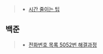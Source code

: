 >* [시간 줄이는 팁](./docs/속도%20향상%20방법들.md)

## 백준 
>* [전화번호 목록 5052번 해결과정](https://github.com/dpudpu/TIL/tree/master/algorithm/src/algorithm/backjoon/hash)
